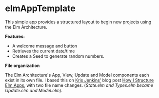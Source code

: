# elmAppTemplate
This simple app provides a structured layout to begin new projects using the Elm Architecture. 

**Features:**

 - A welcome message and button
 - Retrieves the current date/time 
 - Creates a Seed to generate random numbers. 

**File organization**

The Elm Architecture's App, View, Update and Model components each exist in its own file. I based this on [Kris Jenkins'](https://github.com/krisajenkins) blog post [How I Structure Elm Apps](http://blog.jenkster.com/2016/04/how-i-structure-elm-apps.html), with two file name changes. (*State.elm and Types.elm became Update.elm and Model.elm*).
